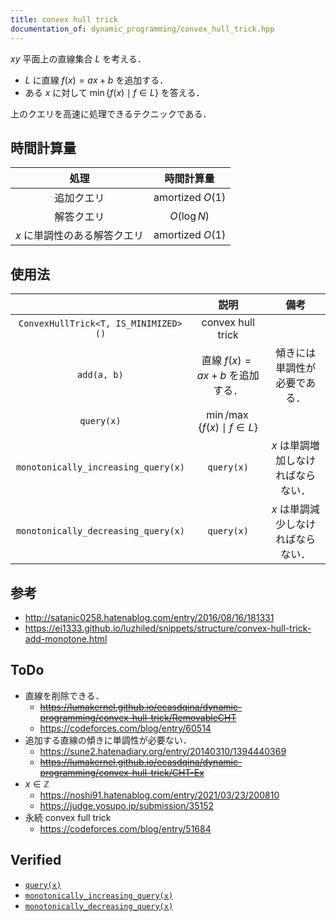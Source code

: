 ```yaml
---
title: convex hull trick
documentation_of: dynamic_programming/convex_hull_trick.hpp
---
```


$xy$ 平面上の直線集合 $L$ を考える．

- $L$ に直線 $f(x) = ax + b$ を追加する．
- ある $x$ に対して $\min \lbrace f(x) \mid f \in L \rbrace$ を答える．

上のクエリを高速に処理できるテクニックである．


## 時間計算量

|処理|時間計算量|
|:--:|:--:|
|追加クエリ|amortized $O(1)$|
|解答クエリ|$O(\log{N})$|
|$x$ に単調性のある解答クエリ|amortized $O(1)$|


## 使用法

||説明|備考|
|:--:|:--:|:--:|
|`ConvexHullTrick<T, IS_MINIMIZED>()`|convex hull trick||
|`add(a, b)`|直線 $f(x) = ax + b$ を追加する．|傾きには単調性が必要である．|
|`query(x)`|$\min \text{/} \max \lbrace f(x) \mid f \in L \rbrace$||
|`monotonically_increasing_query(x)`|`query(x)`|$x$ は単調増加しなければならない．|
|`monotonically_decreasing_query(x)`|`query(x)`|$x$ は単調減少しなければならない．|


## 参考

- http://satanic0258.hatenablog.com/entry/2016/08/16/181331
- https://ei1333.github.io/luzhiled/snippets/structure/convex-hull-trick-add-monotone.html


## ToDo

- 直線を削除できる．
  - ~~https://lumakernel.github.io/ecasdqina/dynamic-programming/convex-hull-trick/RemovableCHT~~
  - https://codeforces.com/blog/entry/60514
- 追加する直線の傾きに単調性が必要ない．
  - https://sune2.hatenadiary.org/entry/20140310/1394440369
  - ~~https://lumakernel.github.io/ecasdqina/dynamic-programming/convex-hull-trick/CHT-Ex~~
- $x \in \mathbb{Z}$
  - https://noshi91.hatenablog.com/entry/2021/03/23/200810
  - https://judge.yosupo.jp/submission/35152
- 永続 convex full trick
  - https://codeforces.com/blog/entry/51684


## Verified

- [`query(x)`](https://atcoder.jp/contests/dp/submissions/26064258)
- [`monotonically_increasing_query(x)`](https://atcoder.jp/contests/dp/submissions/26064281)
- [`monotonically_decreasing_query(x)`](https://atcoder.jp/contests/dp/submissions/26064320)
